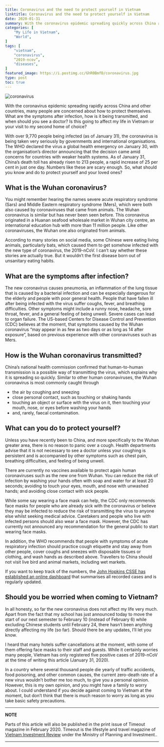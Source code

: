 ```yaml
---
title: Coronavirus and the need to protect yourself in Vietnam
linktitle: Coronavirus and the need to protect yourself in Vietnam
date: 2020-01-31
summary: With the coronavirus epidemic spreading quickly across China and other countries, many people are concerned about how to protect themselves. What are the symptoms after infection, how is it being transmitted, and when should you see a doctor? Is this going to affect my life in Vietnam or your visit to my second home of choice?
categories: [
    "My Life in Vietnam",
	"World",
]
tags: [
    "vietnam",
    "coronavirus",
    “2019-ncov”,
    "diseases",
]
featured_image: https://i.postimg.cc/GhR0BmfD/coronavirus.jpg
type: post
toc: true
---
```

![coronavirus](https://i.postimg.cc/GhR0BmfD/coronavirus.jpg)

With the coronavirus epidemic spreading rapidly across China and other countries, many people are concerned about how to protect themselves. What are the symptoms after infection, how is it being transmitted, and when should you see a doctor? Is this going to affect my life in Vietnam or your visit to my second home of choice?

With over 9,770 people being infected (as of January 31), the coronavirus is being taken very seriously by governments and international organisations. The WHO declared the virus a global health emergency on January 30, with the organisation’s director announcing that the decision came amid concerns for countries with weaker health systems. As of January 31, China’s death toll has already risen to 213 people, a rapid increase of 25 per cent in just one day. Numbers like these are scary enough. So, what should you know and do to protect yourself and your loved ones?

## What is the Wuhan coronavirus?
You might remember hearing the names severe acute respiratory syndrome (Sars) and Middle Eastern respiratory syndrome (Mers), which were both also caused by coronaviruses that came from animals. The Wuhan coronavirus is similar but has never been seen before. This coronavirus originated in a Huanan seafood wholesale market in Wuhan city centre, an international education hub with more than 11 million people. Like other coronaviruses, the Wuhan one also originated from animals.

According to many stories on social media, some Chinese were eating living animals, particularly bats, which caused them to get somehow infected with the new type of coronavirus, the 2019-nCoV. I can’t say whether these stories are actually true. But it wouldn’t the first disease born out of unsanitary eating habits.

## What are the symptoms after infection?
The new coronavirus causes pneumonia, an inflammation of the lung tissue that is caused by a bacterial infection and can be especially dangerous for the elderly and people with poor general health. People that have fallen ill after being infected with the virus suffer coughs, fever, and breathing difficulties. Other symptoms might include a runny nose, headache, sore throat, fever, and a general feeling of being unwell. Severe cases can lead to organ failure. The US-based Centers for Disease Control and Prevention (CDC) believes at the moment, that symptoms caused by the Wuhan coronavirus “may appear in as few as two days or as long as 14 after exposure”, based on previous experience with other coronaviruses such as Mers.

## How is the Wuhan coronavirus transmitted?
China’s national health commission confirmed that human-to-human transmission is a possible way of transmitting the virus, which explains why it is spreading so quickly. Similar to other human coronaviruses, the Wuhan coronavirus is most commonly caught through

* the air by coughing and sneezing
* close personal contact, such as touching or shaking hands
* touching an object or surface with the virus on it, then touching your mouth, nose, or eyes before washing your hands
* and, rarely, faecal contamination.

## What can you do to protect yourself?
Unless you have recently been to China, and more specifically to the Wuhan greater area, there is no reason to panic over a cough. Health departments advise that it is not necessary to see a doctor unless your coughing is persistent and is accompanied by other symptoms such as chest pain, breathing difficulties, and feeling of being unwell.

There are currently no vaccines available to protect again human coronaviruses such as the new one from Wuhan. You can reduce the risk of infection by washing your hands often with soap and water for at least 20 seconds; avoiding to touch your eyes, mouth, and nose with unwashed hands; and avoiding close contact with sick people.

While some say wearing a face mask can help, the CDC only recommends face masks for people who are already sick with the coronavirus or believe they may be infected to reduce the risk of transmitting the virus to anyone else whilst seeking medical advice. Caretakers and people who live with infected persons should also wear a face mask. However, the CDC has currently not announced any recommendation for the general public to start wearing face masks.

In addition, the WHO recommends that people with symptoms of acute respiratory infection should practice cough etiquette and stay away from other people, cover coughs and sneezes with disposable tissues or clothing, and wash hands as described above. Travellers to China should not visit live bird and animal markets, including wet markets.

If you want to keep track of the numbers, the [John Hopkins CSSE has established an online dashboard] that summarises all recorded cases and is regularly updated.

## Should you be worried when coming to Vietnam?
In all honesty, so far the new coronavirus does not affect my life very much. Apart from the fact that my school has just announced today to move the start of our next semester to February 10 (instead of February 6) while excluding Chinese students until February 24, there hasn’t been anything directly affecting my life (so far). Should there be any updates, I’ll let you know.

I heard that many hotels suffer cancellations at the moment, with some of them offering face masks to their staff and guests. While it certainly worries many people, Vietnam has only registered five positive cases of 2019-nCoV at the time of writing this article (January 31, 2020).

In a country where several thousand people die yearly of traffic accidents, food poisoning, and other common causes, the current zero-death rate of a new virus wouldn’t bother me too much, to give you a personal opinion. However, this is my own opinion, and you might have a family to worry about. I could understand if you decide against coming to Vietnam at the moment, but don’t think that there is much reason to worry as long as you take basic safety precautions.

---
**NOTE**

Parts of this article will also be published in the print issue of Timeout magazine in February 2020. Timeout is the lifestyle and travel magazine of [Vietnam Investment Review] under the Ministry of Planning and Investment..

---

[John Hopkins CSSE has established an online dashboard]: https://gisanddata.maps.arcgis.com/apps/opsdashboard/index.html?fbclid=IwAR2lSzdIJp5P0oqTeP1pB_gHxqH_GQyHN0pnZA-aCg_6sQbP3MIVrP1uTck#/bda7594740fd40299423467b48e9ecf6
[Vietnam Investment Review]: https://www.vir.com.vn/
